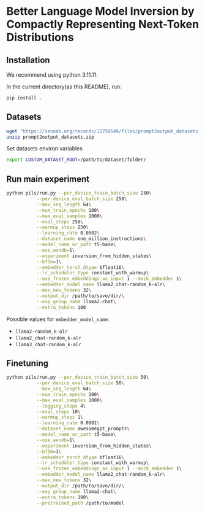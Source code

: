 # Better Language Model Inversion by Compactly Representing Next-Token Distributions

## Installation
We recommend using python 3.11.11.

In the current directory(as this README), run:
```bash
pip install .
```

## Datasets
```bash
wget "https://zenodo.org/records/12759549/files/prompt2output_datasets.zip?download=1" -O prompt2output_datasets.zip
unzip prompt2output_datasets.zip
```
Set datasets environ variables

```bash
export CUSTOM_DATASET_ROOT=/path/to/dataset/folder/
```

## Run main experiment
```bash
python pils/run.py --per_device_train_batch_size 250\
           --per_device_eval_batch_size 250\
           --max_seq_length 64\
           --num_train_epochs 100\
           --max_eval_samples 1000\
           --eval_steps 250\
           --warmup_steps 250\
           --learning_rate 0.0002\
           --dataset_name one_million_instructions\
           --model_name_or_path t5-base\
           --use_wandb=1\
           --experiment inversion_from_hidden_states\
           --bf16=1\
           --embedder_torch_dtype bfloat16\
           --lr_scheduler_type constant_with_warmup\
           --use_frozen_embeddings_as_input 1 --mock_embedder 1\
           --embedder_model_name llama2_chat-random_k-alr\
           --max_new_tokens 32\
           --output_dir /path/to/save/dir/\
           --exp_group_name llama2-chat\
           --extra_tokens 100
```

Possible values for `embedder_model_name`:

- `llama2-random_k-alr`
- `llama2_chat-random_k-alr`
- `llama3_chat-random_k-alr`
 


## Finetuning
```bash
python pils/run.py --per_device_train_batch_size 50\
           --per_device_eval_batch_size 50\
           --max_seq_length 64\
           --num_train_epochs 100\
           --max_eval_samples 1000\
           --logging_steps 4\
           --eval_steps 10\
           --warmup_steps 1\
           --learning_rate 0.0001\
           --dataset_name awesomegpt_prompts\
           --model_name_or_path t5-base\
           --use_wandb=1\
           --experiment inversion_from_hidden_states\
           --bf16=1\
           --embedder_torch_dtype bfloat16\
           --lr_scheduler_type constant_with_warmup\
           --use_frozen_embeddings_as_input 1 --mock_embedder 1\
           --embedder_model_name llama2_chat-random_k-alr\
           --max_new_tokens 32\
           --output_dir /path/to/save/dir/\
           --exp_group_name llama2-chat\
           --extra_tokens 100\
           --pretrained_path /path/to/model
```


